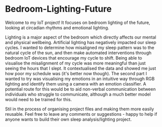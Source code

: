 # Bedroom-Lighting-Future
Welcome to my IoT project! It focuses on bedroom lighting of the future, looking at circadian rhythms and emotional lighting.

Lighting is a major aspect of the bedroom which directly affects our mental and physical wellbeing. Artificial lighting has negatively impacted our sleep cycles. I wanted to determine how misaligned my sleep pattern was to the natural cycle of the sun, and then make automated interventions through bedroom IoT devices that encourage my cycle to shift. Being able to visualise the misalignment of my cycle was more meaningful than just seeing the hours that I slept. It contextualised the data and showed me just how poor my schedule was (it's better now though). The second part I wanted to try was visualising my emotions in an intuitive way through RGB lighting and identify them using a camera with an emotion classifier. A potential route for this would be to aid non-verbal communication between individuals who struggle to communicate, although a much better model would need to be trained for this.

Stil in the process of organising project files and making them more easily reusable. Feel free to leave any comments or suggestions - happy to help if anyone wants to build their own sleep analysis/lighting project.
